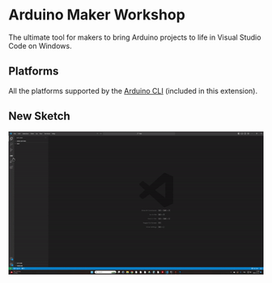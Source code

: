 # Arduino Maker Workshop
The ultimate tool for makers to bring Arduino projects to life in Visual Studio Code on Windows.


## Platforms
All the platforms supported by the [Arduino CLI](https://arduino.github.io/arduino-cli) (included in this extension).

## New Sketch
![new sketch](./doc/new_sketch.gif)

